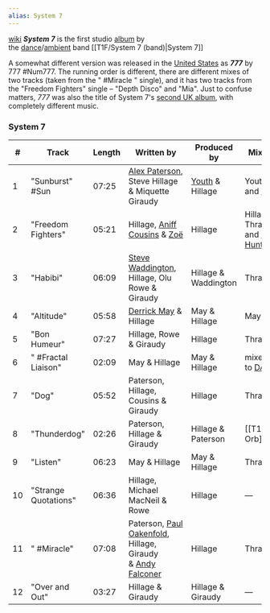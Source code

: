 ```yaml
---
alias: System 7
---
```

[wiki](https://en.wikipedia.org/wiki/System_7_(album))
_**System 7**_ is the first studio [album](https://en.wikipedia.org/wiki/Album "Album") by the [dance](https://en.wikipedia.org/wiki/Dance_music "Dance music")/[ambient](https://en.wikipedia.org/wiki/Ambient_music "Ambient music") band [[T1F/System 7 (band)|System 7]]

A somewhat different version was released in the [United States](https://en.wikipedia.org/wiki/United_States "United States") as _**777**_ by 777 #Num777. The running order is different, there are different mixes of two tracks (taken from the " #Miracle " single), and it has two tracks from the "Freedom Fighters" single – "Depth Disco" and "Mia". Just to confuse matters, _777_ was also the title of System 7's [second UK album](https://en.wikipedia.org/wiki/777_(System_7_album) "777 (System 7 album)"), with completely different music.

### System 7

|#|Track|Length|Written by|Produced by|Mixed by|
|---|---|---|---|---|---|
|1|"Sunburst" #Sun|07:25|[Alex Paterson](https://en.wikipedia.org/wiki/Alex_Paterson "Alex Paterson"), Steve Hillage & Miquette Giraudy|[Youth](https://en.wikipedia.org/wiki/Martin_Glover "Martin Glover") & Hillage|Youth and [Thrash](https://en.wikipedia.org/wiki/Kris_Weston "Kris Weston")|
|2|"Freedom Fighters"|05:21|Hillage, [Aniff Cousins](https://en.wikipedia.org/wiki/Aniff_Cousins "Aniff Cousins") & [Zoë](https://en.wikipedia.org/wiki/Zo%C3%AB_(British_singer) "Zoë (British singer)")|Hillage|Hillage, Thrash and [Greg Hunter](https://en.wikipedia.org/w/index.php?title=Greg_Hunter&action=edit&redlink=1 "Greg Hunter (page does not exist)")|
|3|"Habibi"|06:09|[Steve Waddington](https://en.wikipedia.org/wiki/The_Beloved_(band) "The Beloved (band)"), Hillage, Olu Rowe & Giraudy|Hillage & Waddington|Thrash|
|4|"Altitude"|05:58|[Derrick May](https://en.wikipedia.org/wiki/Derrick_May_(musician) "Derrick May (musician)") & Hillage|May & Hillage|May|
|5|"Bon Humeur"|07:27|Hillage, Rowe & Giraudy|Hillage|Thrash|
|6|" #Fractal Liaison"|02:09|May & Hillage|May & Hillage|mixed live to [DAT](https://en.wikipedia.org/wiki/Digital_Audio_Tape "Digital Audio Tape")|
|7|"Dog"|05:52|Paterson, Hillage, Cousins & Giraudy|Hillage|Thrash|
|8|"Thunderdog"|02:26|Paterson, Hillage & Giraudy|Hillage & Paterson|[[T1F/The Orb]]|
|9|"Listen"|06:23|May & Hillage|May & Hillage|Thrash|
|10|"Strange Quotations"|06:36|Hillage, Michael MacNeil & Rowe|Hillage|—|
|11|" #Miracle"|07:08|Paterson, [Paul Oakenfold](https://en.wikipedia.org/wiki/Paul_Oakenfold "Paul Oakenfold"), Hillage, Giraudy & [Andy Falconer](https://en.wikipedia.org/wiki/The_Orb "The Orb")|Hillage|Thrash|
|12|"Over and Out"|03:27|Hillage & Giraudy|Hillage & Giraudy|—|


